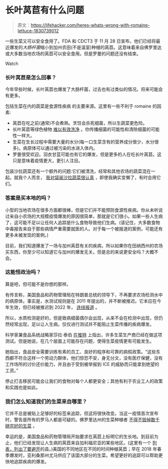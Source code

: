 # 长叶莴苣有什么问题

> 原文：<https://lifehacker.com/heres-whats-wrong-with-romaine-lettuce-1830739012>

一些生菜又可以安全食用了。FDA 和 CDCT3 于 11 月 28 日宣布，他们已经将最近爆发的*大肠杆菌*缩小到加州农田(不是温室)种植的莴苣。这意味着来自佛罗里达或大多数当地农场的莴苣可以安全食用。但是罗曼的问题还没有结束。

Watch

### 长叶莴苣是怎么回事？

今年早些时候，长叶莴苣也爆发了大肠杆菌，过去也有过类似的情况。将来可能会有更多。

包括生菜在内的蔬菜是食源性疾病 的主要来源。这里有一些不利于 romaine 的因素:

*   莴苣在吃之前(通常)不会煮熟。烹饪会杀死细菌，所以生蔬菜更危险。
*   长叶莴苣等绿色植物 [难以有效洗净](https://vitals.lifehacker.com/whats-the-best-way-to-wash-my-produce-before-i-eat-it-1698311216) 。你传播细菌的可能性和清除细菌的可能性一样大。
*   生菜在生长过程中需要大量的水分(每一口生菜含有的营养成分很少，水分很多)。病原体可以通过被污染的水进入体内。
*   罗曼很受欢迎。羽衣甘蓝可能也有它的爆发，但是更多的人在吃长叶莴苣。这只是意味着疫情更大，更引人注目。

包装沙拉蔬菜还有一个额外的问题:它们被清洗，经常和其他农场的蔬菜混在一起。就我个人而言， [我对袋装沙拉蔬菜很认真](https://vitals.lifehacker.com/it-s-time-to-stop-eating-bagged-salads-1756895605) ，即使我确实变懒了，有时会用它们。

### 答案是买本地的吗？

小型的当地农场在很多方面都很棒，但是它们并不能预防食源性疾病。你从未听说过来自小农场的大规模疫情爆发的原因很简单，那就是它们很小。如果一些人生病了，这可能不足以让任何人追踪是什么食物导致他们生病。(请记住，大多数食物中毒报告来自于那些病情严重需要就医的人。对于每一个被报道的案例，可能还有更多未被发现的案例。)

目前，我们知道爆发了一场与加州莴苣有关的疾病，所以如果你在田纳西州的农场买东西，你至少可以知道它与加州的爆发无关。但是总的来说更安全吗？大概不会。

### 这能怪政治吗？

算是吧，但可能不是你想的那样。

有传言称，美国食品和药物管理局在特朗普总统的领导下，不再要求农场检测水中的病原体。事实是，水测试规则是在 2011 年提出的，并不断被推迟。它本应在今年生效，但已经被推迟到 2022 年， [连线报道](https://www.wired.com/story/the-science-is-clear-dirty-farm-water-is-making-us-sick/) 。

所以，水质检测是好的，但是致病细菌偶尔会出现，从来不会在检测中出现，但仍然经常出现，足以让人生病。仅仅进行测试并不能阻止生菜传播的疾病爆发。

科学家兼食品系统战略家莎拉·泰伯 [在推特](https://twitter.com/SarahTaber_bww/status/1066919583485960192) 上指出，许多生菜生产商已经在做这项测试。但是她说，在几个层面上可能存在问题，使得生菜疫情更有可能发生。

她指出，食品安全需要训练有素的员工、良好的程序和可靠的病假政策。“这些东西都不符合这样一个劳动力群体，他们惊恐不安，身无分文，没有医疗保健，没有工作场所的讨价还价能力，并且由于受到被举报到 ICE 的威胁而只能拿到绝望的工资。”

停止打击移民可能会让我们的食物对每个人都更安全；其他有利于农业工人的政策和实践也是如此。

### 我们怎么知道我们的生菜来自哪里？

它并不总是被贴上足够好的标签来追踪，但这将很快改变。当这一疫情首次宣布时，警告是所有的罗马人都是可疑的。佛罗里达州的生菜种植者 [不得不毁掉数千磅完好的生菜](https://twitter.com/JohnBoelts/status/1066098079646998528) 。

幸运的是，美国食品和药物管理局开始要求在莴苣上标明它的生长地。到目前为止，他们已经发现让人生病的莴苣来自加利福尼亚的某些地区。(这里有一个 [列表，列出了要避开](https://www.fda.gov/Food/RecallsOutbreaksEmergencies/Outbreaks/ucm626330.htm)的县。)美国的不同地区在不同的时间种植莴苣；早在 2018 年春季爆发时，亚利桑那州尤马供应了该国大部分的生菜。希望更好的追踪可以帮助更快地追踪疾病的爆发。
